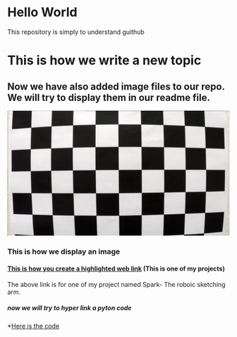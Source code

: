 # Hello World
This repository is simply to understand guithub

# This is how we write a new topic

## Now we have also added image files to our repo. We will try to display them in our readme file.

![alt text](calibration1.jpg)
### This is how we display an image 

#### [**This is how you create a highlighted web link**](https://www.youtube.com/watch?v=eQzPvXVP_O0) (This is one of my projects)
The above link is for one of my project named Spark- The roboic sketching arm.

##### now we will try to hyper link a pyton code

*[Here is the code](calibration.py)
